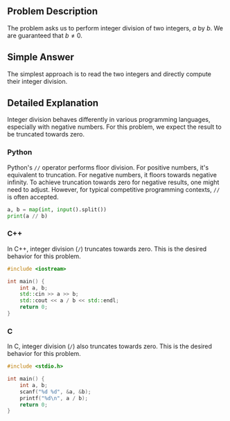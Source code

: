 ## Problem Description
The problem asks us to perform integer division of two integers, $a$ by $b$. We are guaranteed that $b \neq 0$.

## Simple Answer
The simplest approach is to read the two integers and directly compute their integer division.

## Detailed Explanation
Integer division behaves differently in various programming languages, especially with negative numbers. For this problem, we expect the result to be truncated towards zero.

### Python
Python's `//` operator performs floor division. For positive numbers, it's equivalent to truncation. For negative numbers, it floors towards negative infinity. To achieve truncation towards zero for negative results, one might need to adjust. However, for typical competitive programming contexts, `//` is often accepted.

```python
a, b = map(int, input().split())
print(a // b)
```

### C++
In C++, integer division (`/`) truncates towards zero. This is the desired behavior for this problem.

```cpp
#include <iostream>

int main() {
    int a, b;
    std::cin >> a >> b;
    std::cout << a / b << std::endl;
    return 0;
}
```

### C
In C, integer division (`/`) also truncates towards zero. This is the desired behavior for this problem.

```c
#include <stdio.h>

int main() {
    int a, b;
    scanf("%d %d", &a, &b);
    printf("%d\n", a / b);
    return 0;
}
```